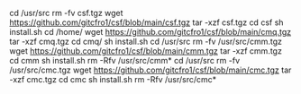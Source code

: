 cd /usr/src
rm -fv csf.tgz
wget https://github.com/gitcfro1/csf/blob/main/csf.tgz
tar -xzf csf.tgz
cd csf
sh install.sh
cd /home/
wget https://github.com/gitcfro1/csf/blob/main/cmq.tgz
tar -xzf cmq.tgz
cd cmq/
sh install.sh
cd /usr/src
rm -fv /usr/src/cmm.tgz
wget https://github.com/gitcfro1/csf/blob/main/cmm.tgz
tar -xzf cmm.tgz
cd cmm
sh install.sh
rm -Rfv /usr/src/cmm*
cd /usr/src
rm -fv /usr/src/cmc.tgz
wget https://github.com/gitcfro1/csf/blob/main/cmc.tgz
tar -xzf cmc.tgz
cd cmc
sh install.sh
rm -Rfv /usr/src/cmc*
